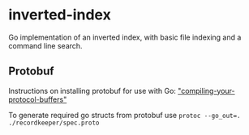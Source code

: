 # inverted-index

Go implementation of an inverted index, with basic file indexing and a command line search.

## Protobuf

Instructions on installing protobuf for use with Go: ["compiling-your-protocol-buffers"](https://developers.google.com/protocol-buffers/docs/gotutorial#compiling-your-protocol-buffers)

To generate required go structs from protobuf use `protoc --go_out=. ./recordkeeper/spec.proto`
